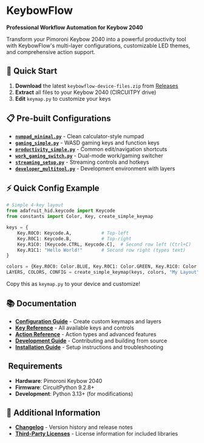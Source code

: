 # KeybowFlow

**Professional Workflow Automation for Keybow 2040**

Transform your Pimoroni Keybow 2040 into a powerful productivity tool with KeybowFlow's multi-layer configurations, customizable LED themes, and comprehensive action support.

## 🚀 Quick Start

1. **Download** the latest `keybowflow-device-files.zip` from [Releases](https://github.com/Merp4/KeybowFlow/releases)
2. **Extract** all files to your Keybow 2040 (CIRCUITPY drive)
3. **Edit** `keymap.py` to customize your keys

## 📋 Pre-built Configurations

- **[`numpad_minimal.py`](examples/configs/numpad_minimal.py)** - Clean calculator-style numpad  
- **[`gaming_simple.py`](examples/configs/gaming_simple.py)** - WASD gaming keys and function keys
- **[`productivity_simple.py`](examples/configs/productivity_simple.py)** - Common edit/navigation shortcuts
- **[`work_gaming_switch.py`](examples/configs/work_gaming_switch.py)** - Dual-mode work/gaming switcher
- **[`streaming_setup.py`](examples/configs/streaming_setup.py)** - Streaming controls and hotkeys
- **[`developer_multitool.py`](examples/configs/developer_multitool.py)** - Development environment with layers

## ⚡ Quick Config Example

```python
# Simple 4-key layout
from adafruit_hid.keycode import Keycode
from constants import Color, Key, create_simple_keymap

keys = {
    Key.R0C0: Keycode.A,           # Top-left
    Key.R0C1: Keycode.B,           # Top-right  
    Key.R1C0: [Keycode.CTRL, Keycode.C],  # Second row left (Ctrl+C)
    Key.R1C1: "Hello World!"       # Second row right (types text)
}

colors = {Key.R0C0: Color.BLUE, Key.R0C1: Color.GREEN, Key.R1C0: Color.RED, Key.R1C1: Color.YELLOW}
LAYERS, COLORS, CONFIG = create_simple_keymap(keys, colors, "My Layout")
```

Copy this as `keymap.py` to your device and customize!

## 📚 Documentation

- **[Configuration Guide](docs/CONFIGURATION_GUIDE.md)** - Create custom keymaps and layers
- **[Key Reference](docs/KEY_REFERENCE.md)** - All available keys and controls
- **[Action Reference](docs/ACTION_REFERENCE.md)** - Action types and advanced features
- **[Development Guide](docs/DEVELOPMENT.md)** - Contributing and building from source
- **[Installation Guide](docs/INSTALLATION.md)** - Setup instructions and troubleshooting

## ️ Requirements

- **Hardware**: Pimoroni Keybow 2040
- **Firmware**: CircuitPython 9.2.8+
- **Development**: Python 3.13+ (for modifications)

## 📖 Additional Information

- **[Changelog](CHANGELOG.md)** - Version history and release notes
- **[Third-Party Licenses](docs/THIRD_PARTY_LICENSES.md)** - License information for included libraries
